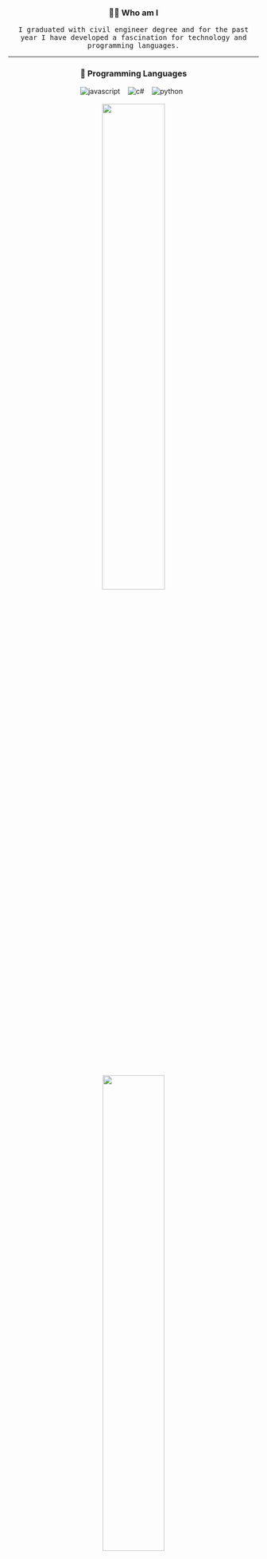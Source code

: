 <h3 align="center">👨‍💻 Who am I</h3>
<p align="center">
  <samp>I graduated with civil engineer degree and for the past year I have developed a fascination for technology and programming languages.</samp>
</p>

<hr />

<!-- PROGRAMMING LANGUAGES -->
<h3 align="center">💬 Programming Languages</h3>
<p align="center">
  <img alt="javascript" src="https://img.shields.io/badge/javascript-F7DF1E?style=for-the-badge&logo=javascript&logoColor=black" />&nbsp;&nbsp;&nbsp;
  <img alt="c#" src="https://img.shields.io/badge/C%23-239120?style=for-the-badge&logo=c-sharp&logoColor=white">&nbsp;&nbsp;&nbsp;
  <img alt="python" src="https://img.shields.io/badge/Python-14354C?style=for-the-badge&logo=python&logoColor=white">&nbsp;&nbsp;
  <br /><br />
  <img width="50%" src="https://github-readme-stats.vercel.app/api?username=Vincenzofdg&show_icons=true&count_private=true&theme=merko" />
  <img width="49.5%" src="https://github-readme-stats.vercel.app/api/top-langs/?username=Vincenzofdg&layout=compact&count_private=true&theme=merko" />
</p>

<hr />

<!-- MY TOOLS -->
<h3 align="center"> 🔭 Tools and Frameworks</h3>
<p align="center">
  <img alt="ubuntu" src="https://img.shields.io/badge/Ubuntu-E95420?style=for-the-badge&logo=ubuntu&logoColor=white">&nbsp;&nbsp;&nbsp;
  <img alt="windows" src="https://img.shields.io/badge/Windows-0078D6?style=for-the-badge&logo=windows&logoColor=white">&nbsp;&nbsp;&nbsp;
  <br /><br />
  <img alt="javascript" src="https://img.shields.io/badge/JavaScript-323330?style=for-the-badge&logo=javascript&logoColor=F7DF1E">&nbsp;&nbsp;&nbsp;
  <img alt="react" src="https://img.shields.io/badge/React-20232A?style=for-the-badge&logo=react&logoColor=61DAFB">&nbsp;&nbsp;&nbsp;
  <img alt="typescript"src="https://img.shields.io/badge/TypeScript-007ACC?style=for-the-badge&logo=typescript&logoColor=white">&nbsp;&nbsp;&nbsp;
  <img alt="nodejs"src="https://img.shields.io/badge/Node.js-43853D?style=for-the-badge&logo=node.js&logoColor=white">&nbsp;&nbsp;&nbsp;
  <img alt="mysql"src="https://img.shields.io/badge/MySQL-00000F?style=for-the-badge&logo=mysql&logoColor=white">&nbsp;&nbsp;&nbsp;
  <br /><br />
  <img alt="html5" src="https://img.shields.io/badge/html_5-E34F26?style=for-the-badge&logo=html5&logoColor=white">&nbsp;&nbsp;&nbsp;
  <img alt="css3" src="https://img.shields.io/badge/css_3-1572B6?style=for-the-badge&logo=css3&logoColor=white">&nbsp;&nbsp;&nbsp;
   <img alt="bootstrap" src="https://img.shields.io/badge/Bootstrap-563D7C?style=for-the-badge&logo=bootstrap&logoColor=white">&nbsp;&nbsp;&nbsp;
  <br /><br />
  <img alt="scrum" src="https://img.shields.io/badge/scrum-1572B6?style=for-the-badge">&nbsp;&nbsp;&nbsp;
  <img alt="kanban" src="https://img.shields.io/badge/kanban-CC2927?style=for-the-badge">&nbsp;&nbsp;&nbsp;
</p>

<hr />

<!-- CONTACT -->
<h3  align="center">📫 Reach me on</h3>
<p align="center">
  <a target="_blank"href="https://www.linkedin.com/in/vincenzo-f-di-giacomo-107347223/"><img src="https://img.shields.io/badge/linkedin-%230077B5.svg?&style=for-the-badge&logo=linkedin&logoColor=white" /></a>&nbsp;&nbsp;&nbsp;&nbsp;
  <a target="_blank"href="https://t.me/vincenzofdg"><img src="https://img.shields.io/badge/Telegram-2CA5E0?style=for-the-badge&logo=telegram&logoColor=white" /></a>&nbsp;&nbsp;&nbsp;&nbsp;
  <a href="mailto:vfdgiacomo@gmail.com?subject=Hello%20Vincenzo,%20From%20Github"><img src="https://img.shields.io/badge/-Hotmail-%23333?style=for-the-badge&logo=hotmail&logoColor=white" /></a>&nbsp;&nbsp;&nbsp;&nbsp;
</p>

<!-- ![Snake animation](https://github.com/Vincenzofdg/Vincenzofdg/blob/output/github-contribution-grid-snake.svg) -->


<!-- Source ==> https://dev.to/envoy_/150-badges-for-github-pnk -->
